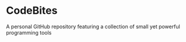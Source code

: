 # CodeBites
A personal GitHub repository featuring a collection of small yet powerful programming tools
